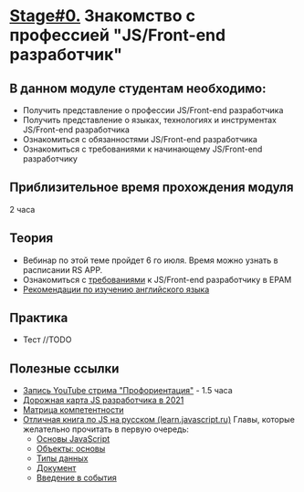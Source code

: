 # [Stage#0.](../../) Знакомство с профессией "JS/Front-end разработчик"
## В данном модуле студентам необходимо:
- Получить представление о профессии JS/Front-end разработчика
- Получить представление о языках, технологиях и инструментах JS/Front-end разработчика
- Ознакомиться с обязанностями JS/Front-end разработчика
- Ознакомиться с требованиями к начинающему JS/Front-end разработчику

## Приблизительное время прохождения модуля
2 часа

## Теория
- Вебинар по этой теме пройдет 6 го июля. Время можно узнать в расписании RS APP.
- Ознакомиться с [требованиями](js-l1-position-requirements.md) к JS/Front-end разработчику в EPAM 
- [Рекомендации по изучению английского языка](https://github.com/rolling-scopes-school/tasks/blob/master/tasks/materials/english.md)

## Практика
- Тест //TODO

## Полезные ссылки 
- [Запись YouTube стрима "Профориентация"](https://www.youtube.com/watch?v=pQ0hr5U8RL0) - 1.5 часа
- [Дорожная карта JS разработчика в 2021](https://github.com/kamranahmedse/developer-roadmap)
- [Матрица компетентности](https://docs.google.com/spreadsheets/d/e/2PACX-1vRwSn4qxbYHSdQ428OkpArZc4Q22D8dmbzDcRXt-UzkZ1sZfGLoQmm1w-N0Rx_voKLx4i7R_k7cnQgV/pubhtml#)
- [Отличная книга по JS на русском (learn.javascript.ru)](https://learn.javascript.ru/)
Главы, которые желательно прочитать в первую очередь:
   - [Основы JavaScript](https://learn.javascript.ru/first-steps)
   - [Объекты: основы](https://learn.javascript.ru/object-basics)
   - [Типы данных](https://learn.javascript.ru/data-types)
   - [Документ](https://learn.javascript.ru/document)
   - [Введение в события](https://learn.javascript.ru/events)